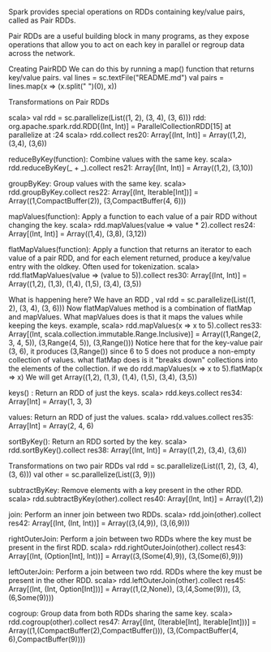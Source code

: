 Spark provides special operations on RDDs containing key/value pairs, called as Pair RDDs.

Pair RDDs are a useful building block in many programs, as
they expose operations that allow you to act on each key in parallel or regroup data
across the network.

Creating PairRDD
We can do this by running a map() function that returns key/value pairs.
val lines = sc.textFile("README.md")
val pairs = lines.map(x => (x.split(" ")(0), x))

Transformations on Pair RDDs

scala> val rdd = sc.parallelize(List((1, 2), (3, 4), (3, 6)))
rdd: org.apache.spark.rdd.RDD[(Int, Int)] = ParallelCollectionRDD[15] at parallelize at <console>:24
scala> rdd.collect
res20: Array[(Int, Int)] = Array((1,2), (3,4), (3,6))

reduceByKey(function): Combine values with the same key.
scala> rdd.reduceByKey(_ + _).collect
res21: Array[(Int, Int)] = Array((1,2), (3,10))

groupByKey: Group values with the same key.
scala> rdd.groupByKey.collect
res22: Array[(Int, Iterable[Int])] = Array((1,CompactBuffer(2)), (3,CompactBuffer(4, 6)))

mapValues(function): Apply a function to each value of a pair RDD without changing the key.
scala> rdd.mapValues(value => value * 2).collect
res24: Array[(Int, Int)] = Array((1,4), (3,8), (3,12))

flatMapValues(function): Apply a function that returns an iterator to each value of a pair RDD, and for each element returned,
                          produce a key/value entry with the oldkey. Often used for tokenization.
scala> rdd.flatMapValues(value => (value to 5)).collect
res30: Array[(Int, Int)] = Array((1,2), (1,3), (1,4), (1,5), (3,4), (3,5))

What is happening here? We have an RDD , val rdd = sc.parallelize(List((1, 2), (3, 4), (3, 6)))
Now flatMapValues method is a combination of flatMap and mapValues. What mapValues does is that it maps the values while keeping the keys.
example,
scala> rdd.mapValues(x  => x to 5).collect
res33: Array[(Int, scala.collection.immutable.Range.Inclusive)] = Array((1,Range(2, 3, 4, 5)), (3,Range(4, 5)), (3,Range()))
Notice here that for the key-value pair (3, 6), it produces (3,Range()) since 6 to 5 does not produce a non-empty collection of values.
what flatMap does is it "breaks down" collections into the elements of the collection.
if we do rdd.mapValues(x  => x to 5).flatMap(x => x)
We will get Array((1,2), (1,3), (1,4), (1,5), (3,4), (3,5))

keys() : Return an RDD of just the keys.
scala> rdd.keys.collect
res34: Array[Int] = Array(1, 3, 3)

values: Return an RDD of just the values.
scala> rdd.values.collect
res35: Array[Int] = Array(2, 4, 6)

sortByKey(): Return an RDD sorted by the key.
scala> rdd.sortByKey().collect
res38: Array[(Int, Int)] = Array((1,2), (3,4), (3,6))


Transformations on two pair RDDs
val rdd = sc.parallelize(List((1, 2), (3, 4), (3, 6)))
val other = sc.parallelize(List((3, 9)))

subtractByKey: Remove elements with a key present in the other RDD.
scala> rdd.subtractByKey(other).collect
res40: Array[(Int, Int)] = Array((1,2))

join: Perform an inner join between two RDDs.
scala> rdd.join(other).collect
res42: Array[(Int, (Int, Int))] = Array((3,(4,9)), (3,(6,9)))

rightOuterJoin: Perform a join between two RDDs where the key must be present in the first RDD.
scala> rdd.rightOuterJoin(other).collect
res43: Array[(Int, (Option[Int], Int))] = Array((3,(Some(4),9)), (3,(Some(6),9)))

leftOuterJoin: Perform a join between two rdd. RDDs where the key must be present in the other RDD.
scala> rdd.leftOuterJoin(other).collect
res45: Array[(Int, (Int, Option[Int]))] = Array((1,(2,None)), (3,(4,Some(9))), (3,(6,Some(9))))

cogroup: Group data from both RDDs sharing the same key.
scala> rdd.cogroup(other).collect
res47: Array[(Int, (Iterable[Int], Iterable[Int]))] = Array((1,(CompactBuffer(2),CompactBuffer())), (3,(CompactBuffer(4, 6),CompactBuffer(9))))